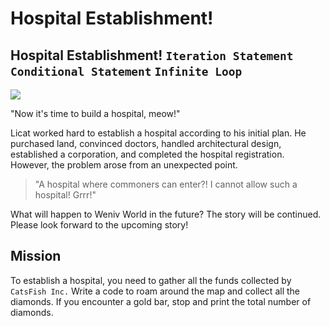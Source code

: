 # Hospital Establishment!

## Hospital Establishment! `Iteration Statement` `Conditional Statement` `Infinite Loop`

![](./11.webp)

"Now it's time to build a hospital, meow!"

Licat worked hard to establish a hospital according to his initial plan. He purchased land, convinced doctors, handled architectural design, established a corporation, and completed the hospital registration. However, the problem arose from an unexpected point.

> "A hospital where commoners can enter?! I cannot allow such a hospital! Grrr!"

What will happen to Weniv World in the future? The story will be continued. Please look forward to the upcoming story!


## Mission

To establish a hospital, you need to gather all the funds collected by `CatsFish Inc.`
 Write a code to roam around the map and collect all the diamonds. If you encounter a gold bar, stop and print the total number of diamonds.